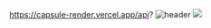 https://capsule-render.vercel.app/api?
![header](https://capsule-render.vercel.app/api?type=wave&color=timeAuto&height=500&section=header&text=안%20녕&fontSize=90)
<img src="https://capsule-render.vercel.app/api?type=wave&color=timeauto&height=500&section=header&text=안%20녕&fontSize=90" />

<!--
**kokyungpil/kokyungpil** is a ✨ _special_ ✨ repository because its `README.md` (this file) appears on your GitHub profile.

Here are some ideas to get you started:

- 🔭 I’m currently working on ...
- 🌱 I’m currently learning ...
- 👯 I’m looking to collaborate on ...
- 🤔 I’m looking for help with ...
- 💬 Ask me about ...
- 📫 How to reach me: ...
- 😄 Pronouns: ...
- ⚡ Fun fact: ...
-->
